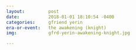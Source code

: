 ```yaml
---
layout:         post
date:           2018-01-01 18:10:54 -0400
categories:     gfriend yerin
era-or-event:   the awakening (knight)
img:            gfrd-yerin-awakening-knight.jpg

---
```

